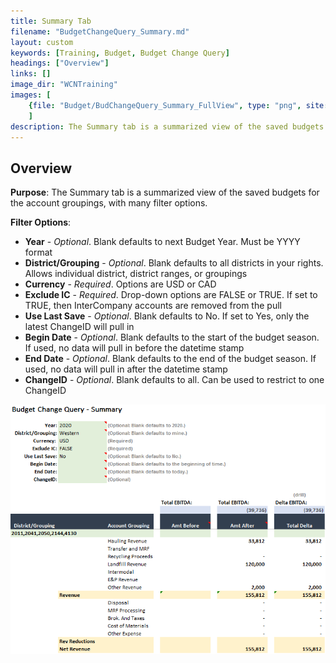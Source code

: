 ```yaml
---
title: Summary Tab
filename: "BudgetChangeQuery_Summary.md"
layout: custom
keywords: [Training, Budget, Budget Change Query]
headings: ["Overview"]
links: []
image_dir: "WCNTraining"
images: [
	{file: "Budget/BudChangeQuery_Summary_FullView", type: "png", site: "", cat: "", sub: "", report: "", ribbon: "", config: ""}
	]
description: The Summary tab is a summarized view of the saved budgets for the account groupings, with many filter options.
---
```


## Overview

**Purpose**: The Summary tab is a summarized view of the saved budgets for the account groupings, with many filter options.

**Filter Options**:

* **Year** - *Optional*. Blank defaults to next Budget Year. Must be YYYY format
* **District/Grouping** - *Optional*. Blank defaults to all districts in your rights. Allows individual district, district ranges, or groupings
* **Currency** - *Required*. Options are USD or CAD
* **Exclude IC** - *Required*. Drop-down options are FALSE or TRUE. If set to TRUE, then InterCompany accounts are removed from the pull
* **Use Last Save** - *Optional*. Blank defaults to No. If set to Yes, only the latest ChangeID will pull in
* **Begin Date** - *Optional*. Blank defaults to the start of the budget season. If used, no data will pull in before the datetime stamp
* **End Date** - *Optional*. Blank defaults to the end of the budget season. If used, no data will pull in after the datetime stamp
* **ChangeID** - *Optional*. Blank defaults to all. Can be used to restrict to one ChangeID

![](/images/WCNTraining/Budget/BudChangeQuery_Summary_FullView.png)